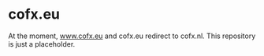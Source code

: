 # cofx.eu

At the moment, www.cofx.eu and cofx.eu redirect to cofx.nl.
This repository is just a placeholder.
